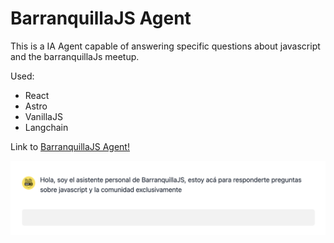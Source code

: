 # BarranquillaJS Agent

This is a IA Agent capable of answering specific questions about javascript and the barranquillaJs meetup.

Used:

- React
- Astro
- VanillaJS
- Langchain

Link to [BarranquillaJS Agent!](https://agentjs.jesusbossa.dev/)

![Image of BarranquillaJS Agent](./public/preview.png)
